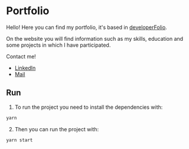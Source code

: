 # Portfolio

Hello! Here you can find my portfolio, it's based in [developerFolio](https://github.com/saadpasta/developerFolio).

On the website you will find information such as my skills, education and some projects in which I have participated.

Contact me!

- [LinkedIn](https://www.linkedin.com/in/camila-pozas-garcia/)
- [Mail](cpozasg1103@gmail.com)

## Run

1. To run the project you need to install the dependencies with:

```bash
yarn
```

2. Then you can run the project with:

```bash
yarn start
```
